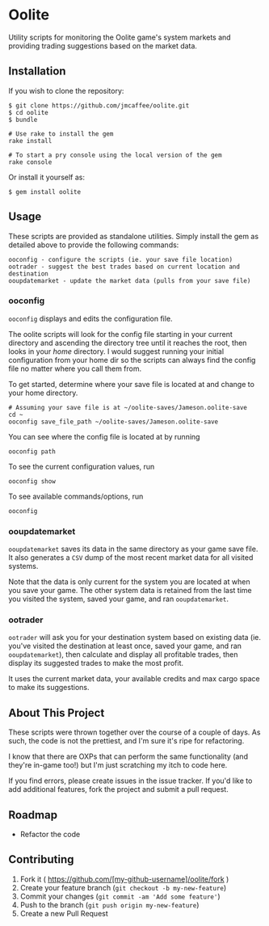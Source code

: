 # Oolite

Utility scripts for monitoring the Oolite game's system markets and
providing trading suggestions based on the market data.

## Installation

If you wish to clone the repository:

    $ git clone https://github.com/jmcaffee/oolite.git
    $ cd oolite
    $ bundle

    # Use rake to install the gem
    rake install

    # To start a pry console using the local version of the gem
    rake console

Or install it yourself as:

    $ gem install oolite

## Usage

These scripts are provided as standalone utilities. Simply install
the gem as detailed above to provide the following commands:

    ooconfig - configure the scripts (ie. your save file location)
    ootrader - suggest the best trades based on current location and destination
    ooupdatemarket - update the market data (pulls from your save file)

### ooconfig

`ooconfig` displays and edits the configuration file.

The oolite scripts will look for the config file starting in your current directory
and ascending the directory tree until it reaches the root, then looks in your _home_
directory. I would suggest running your initial configuration from your home dir
so the scripts can always find the config file no matter where you call them from.

To get started, determine where your save file is located at and change to your
home directory.

    # Assuming your save file is at ~/oolite-saves/Jameson.oolite-save
    cd ~
    ooconfig save_file_path ~/oolite-saves/Jameson.oolite-save

You can see where the config file is located at by running

    ooconfig path

To see the current configuration values, run

    ooconfig show

To see available commands/options, run

    ooconfig

### ooupdatemarket

`ooupdatemarket` saves its data in the same directory as your game save file.
It also generates a `CSV` dump of the most recent market data for all visited
systems.

Note that the data is only current for the system you are located at when you
save your game. The other system data is retained from the last time you visited
the system, saved your game, and ran `ooupdatemarket`.

### ootrader

`ootrader` will ask you for your destination system based on existing data
(ie. you've visited the destination at least once, saved your game, and ran
`ooupdatemarket`), then calculate and display all profitable trades, then
display its suggested trades to make the most profit.

It uses the current market data, your available credits and max cargo space
to make its suggestions.

## About This Project

These scripts were thrown together over the course of a couple of days.
As such, the code is not the prettiest, and I'm sure it's ripe for
refactoring.

I know that there are OXPs that can perform the same functionality (and
they're in-game too!) but I'm just scratching my itch to code here.

If you find errors, please create issues in the issue tracker. If you'd like
to add additional features, fork the project and submit a pull request.

## Roadmap

* Refactor the code

## Contributing

1. Fork it ( https://github.com/[my-github-username]/oolite/fork )
2. Create your feature branch (`git checkout -b my-new-feature`)
3. Commit your changes (`git commit -am 'Add some feature'`)
4. Push to the branch (`git push origin my-new-feature`)
5. Create a new Pull Request
